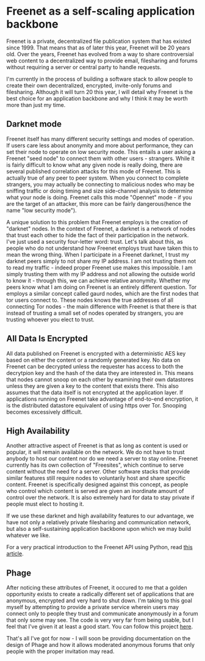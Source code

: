 # Freenet as a self-scaling application backbone

Freenet is a private, decentralized file publication system that has existed since 1999. That means
that as of later this year, Freenet will be 20 years old. Over the years, Freenet has evolved from
a way to share controversial web content to a decentralized way to provide email, filesharing and 
forums without requiring a server or central party to handle requests. 

I'm currently in the process of building a software stack to allow people to create their own
decentralized, encrypted, invite-only forums and filesharing. Although it will turn 20 this year, 
I will detail why Freenet is the best choice for an application backbone and why I think it may 
be worth more than just my time. 

## Darknet mode
Freenet itself has many different security settings and modes of operation. If users care less
about anonymity and more about performance, they can set their node to operate on low security
mode. This entails a user asking a Freenet "seed node" to connect them with other users - strangers.
While it is fairly difficult to know what any given node is really doing, there are several published
correlation attacks for this mode of Freenet. This is actually true of any peer to peer system. 
When you connect to complete strangers, you may actually be connecting to malicious nodes who may
be sniffing traffic or doing timing and size side-channel analysis to determine what your node is 
doing. Freenet calls this mode "Opennet" mode - if you are the target of an attacker, this more
can be fairly dangerous(hence the name "low security mode"). 

A unique solution to this problem that Freenet employs is the creation of "darknet" nodes. In the
context of Freenet, a darknet is a network of nodes that trust each other to hide the fact of their
participation in the network. I've just used a security four-letter word: trust. Let's talk about 
this, as people who do not understand how Freenet employs trust have taken this to mean the wrong
thing. When I participate in a Freenet darknet, I trust my darknet peers simply to not share my IP
address. I am not trusting them not to read my traffic - indeed proper Freenet use makes this 
impossible. I am simply trusting them with my IP address and not allowing the outside world to know
it - through this, we can achieve relative anonymity. Whether my peers know what I am doing on 
Freenet is an entirely different question. Tor employs a similar concept called gaurd 
nodes, which are the first nodes that tor users connect to. These nodes knows the true addresses of all
connecting Tor nodes - the main difference with Freenet is that there is that instead of trusting
a small set of nodes operated by strangers, you are trusting whoever you elect to trust. 

## All Data Is Encrypted
All data published on Freenet is encrypted with a deterministic AES key based on either the content
or a randomly generated key. No data on Freenet can be decrypted unless the requester has access
to both the decrytpion key and the hash of the data they are interested in. This means that nodes
cannot snoop on each other by examining their own datastores unless they are given a key to the 
content that exists there. This also assumes that the data itself is not encrypted at the application
layer. If applications running on Freenet take advantage of end-to-end encryption, it is the 
distributed datastore equivalent of using https over Tor. Snooping becomes excessively difficult. 

## High Availability
Another attractive aspect of Freenet is that as long as content is used or popular, it will remain
available on the network. We do not have to trust anybody to host our content nor do we need a server
to stay online. Freenet currently has its own collection of "Freesites", which continue to serve 
content without the need for a server. Other software stacks that provide similar features still 
require nodes to voluntarily host and share specific content. Freenet is specifically designed against
this concept, as people who control which content is served are given an inordinate amount of control over the network. It is also extremely hard for data to stay private if people must elect to hosting it.

If we use these darknet and high availability features to our advantage, we have not only a relatively private filesharing and communication network, but also a self-sustaining application backbone upon which we may build whatever we like.

For a very practical introduction to the Freenet API using Python, read [this article](https://www.draketo.de/light/english/freenet/communication-primitives-1-files-and-sites).

## Phage
After noticing these attributes of Freenet, it occured to me that a golden opportunity exists to create
a radically different set of applications that are anonymous, encrypted and very hard to shut down.
I'm taking to this goal myself by attempting to provide a private service wherein users may connect
only to people they trust and communicate anonymously in a forum that only some may see. The code
is very very far from being usable, but I feel that I've given it at least a good start. You can follow
this project [here](https://github.com/mgrube/Phage).

That's all I've got for now - I will soon be providing documentation on the design of Phage and how
it allows moderated anonymous forums that only people with the proper invitation may read. 

